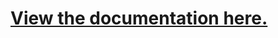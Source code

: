 # [View the documentation here.](https://discloud.github.io/discloud.app/modules/_discloudapp_util.html)
